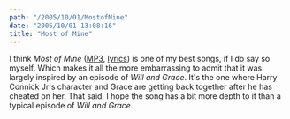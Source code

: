 ```yaml
---
path: "/2005/10/01/MostofMine" 
date: "2005/10/01 13:08:16" 
title: "Most of Mine" 
---
```

<p>I think <cite>Most of Mine</cite> (<a href="http://music.randomchaos.com/mp3s/scott_reynen/most_of_mine.mp3">MP3</a>, <a href="http://music.randomchaos.com/lyrics/scott_reynen/most_of_mine">lyrics</a>) is one of my best songs, if I do say so myself. Which makes it all the more embarrassing to admit that it was largely inspired by an episode of <cite>Will and Grace</cite>. It's the one where Harry Connick Jr's character and Grace are getting back together after he has cheated on her. That said, I hope the song has a bit more depth to it than a typical episode of <cite>Will and Grace</cite>.</p>
